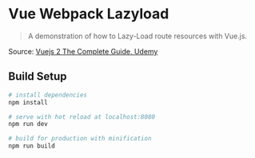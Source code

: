 # Vue Webpack Lazyload

> A demonstration of how to Lazy-Load route resources with Vue.js.

Source: [Vuejs 2 The Complete Guide, Udemy](https://www.udemy.com/vuejs-2-the-complete-guide)

## Build Setup

``` bash
# install dependencies
npm install

# serve with hot reload at localhost:8080
npm run dev

# build for production with minification
npm run build
```

